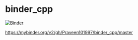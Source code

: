 # binder_cpp
[![Binder](https://mybinder.org/badge_logo.svg)](https://mybinder.org/v2/gh/Praveen101997/binder_cpp/master)

https://mybinder.org/v2/gh/Praveen101997/binder_cpp/master
